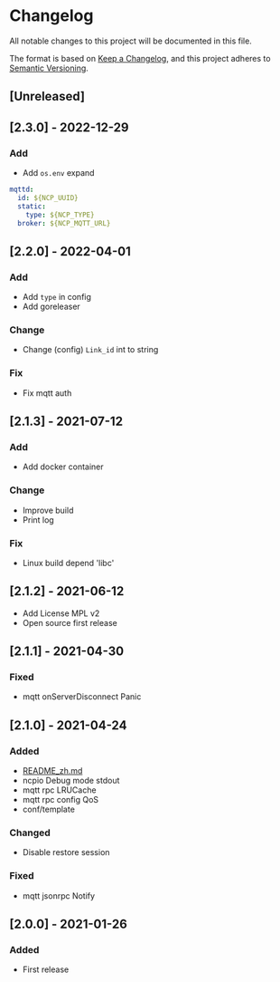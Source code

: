 # Changelog

All notable changes to this project will be documented in this file.

The format is based on [Keep a Changelog](https://keepachangelog.com/en/1.0.0/),
and this project adheres to [Semantic Versioning](https://semver.org/spec/v2.0.0.html).

## [Unreleased]

## [2.3.0] - 2022-12-29

### Add

* Add `os.env` expand

```yaml
mqttd:
  id: ${NCP_UUID}
  static:
    type: ${NCP_TYPE}
  broker: ${NCP_MQTT_URL}
```

## [2.2.0] - 2022-04-01

### Add

* Add `type` in config
* Add goreleaser

### Change

* Change (config) `Link_id` int to string

### Fix

* Fix mqtt auth

## [2.1.3] - 2021-07-12

### Add

* Add docker container

### Change

* Improve build
* Print log

### Fix

* Linux build depend 'libc'

## [2.1.2] - 2021-06-12

* Add License MPL v2
* Open source first release

## [2.1.1] - 2021-04-30

### Fixed

* mqtt onServerDisconnect Panic

## [2.1.0] - 2021-04-24

### Added

* [README_zh.md](README_zh.md)
* ncpio Debug mode stdout
* mqtt rpc LRUCache
* mqtt rpc config QoS
* conf/template

### Changed

* Disable restore session

### Fixed

* mqtt jsonrpc Notify

## [2.0.0] - 2021-01-26

### Added

* First release


